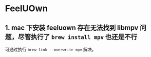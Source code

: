 # FeelUOwn 

## 1. mac 下安装 feeluown 存在无法找到 libmpv 问题，尽管执行了 `brew install mpv` 也还是不行

可通过执行 `brew link --overwrite mpv` 解决。
